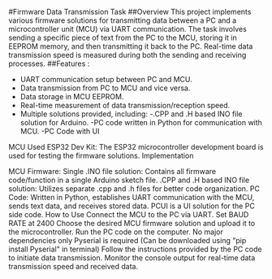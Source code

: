#Firmware Data Transmission Task
##Overview
This project implements various firmware solutions for transmitting data between a PC and a microcontroller unit (MCU) via UART communication. The task involves sending a specific piece of text from the PC to the MCU, storing it in EEPROM memory, and then transmitting it back to the PC. Real-time data transmission speed is measured during both the sending and receiving processes.
##Features : 
- UART communication setup between PC and MCU.
- Data transmission from PC to MCU and vice versa.
- Data storage in MCU EEPROM.
- Real-time measurement of data transmission/reception speed.
- Multiple  solutions provided, including:
 -.CPP and .H based INO file solution for Arduino.
 -PC code written in Python for communication with MCU.
 -PC Code with UI 

MCU Used
ESP32 Dev Kit: The ESP32 microcontroller development board is used for testing the firmware solutions.
Implementation

MCU Firmware:
Single .INO file solution: Contains all firmware code/function in a single Arduino sketch file.
.CPP and .H based INO file solution: Utilizes separate .cpp and .h files for better code organization.
PC Code: 
Written in Python, establishes UART communication with the MCU, sends text data, and receives stored data.
PCUI is a UI solution for the PC side code.
How to Use
Connect the  MCU to the PC via UART. Set BAUD RATE at 2400
Choose the desired MCU firmware solution and upload it to the microcontroller.
Run the PC code on the computer. No major dependencies only Pyserial is required (Can be downloaded using "pip install Pyserial" in terminal)
Follow the instructions provided by the PC code to initiate data transmission.
Monitor the console output for real-time data transmission speed and received data.
